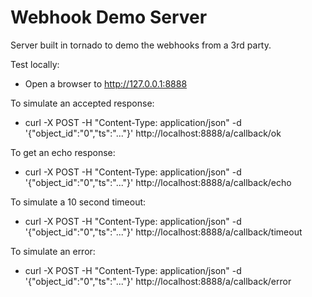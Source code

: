 Webhook Demo Server
===================

Server built in tornado to demo the webhooks from a 3rd party.

Test locally:

* Open a browser to http://127.0.0.1:8888

To simulate an accepted response:
* curl -X POST -H "Content-Type: application/json" -d '{"object_id":"0","ts":"..."}' http://localhost:8888/a/callback/ok

To get an echo response:
* curl -X POST -H "Content-Type: application/json" -d '{"object_id":"0","ts":"..."}' http://localhost:8888/a/callback/echo

To simulate a 10 second timeout:

* curl -X POST -H "Content-Type: application/json" -d '{"object_id":"0","ts":"..."}' http://localhost:8888/a/callback/timeout

To simulate an error:

* curl -X POST -H "Content-Type: application/json" -d '{"object_id":"0","ts":"..."}' http://localhost:8888/a/callback/error


